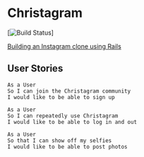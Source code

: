 # Christagram
[![Build Status](https://travis-ci.org/chrisjgilbert/instagram-challenge.svg?branch=master)]

[Building an Instagram clone using Rails](https://quiet-spire-51096.herokuapp.com/)

## User Stories    
```
As a User
So I can join the Christagram community
I would like to be able to sign up
```
```
As a User
So I can repeatedly use Christagram
I would like to be able to log in and out
```
```
As a User
So that I can show off my selfies
I would like to be able to post photos
```
